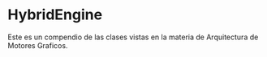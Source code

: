 # HybridEngine
Este es un compendio de las clases vistas en la materia de Arquitectura de Motores Graficos.
